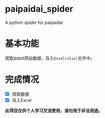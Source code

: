 # paipaidai_spider
A python spider for paipaidai
# 基本功能
爬取`拍拍贷`网站数据，存入`Excel(xlsx)`文件中。
# 完成情况
- [x] 爬取数据
- [x] 存入Excel

**此项目仅供个人学习交流使用，请勿用于非法用途。**